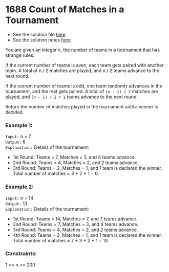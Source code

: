 # 1688 Count of Matches in a Tournament

- See the solution file [here](./solution.cpp)
- See the solution notes [here](./1688%20Count%20of%20Matches%20in%20a%20Tournament.pdf)

You are given an integer n, the number of teams in a tournament that has strange rules:

If the current number of teams is even, each team gets paired with another team. A total
of n / 2 matches are played, and n / 2 teams advance to the next round.

If the current number of teams is odd, one team randomly advances in the tournament, and
the rest gets paired. A total of `(n - 1) / 2` matches are played, and `(n - 1) / 2 + 1`
teams advance to the next round.


Return the number of matches played in the tournament until a winner is decided.

### Example 1:

`Input:` n = 7  
`Output:` 6  
`Explanation:` Details of the tournament:   
- 1st Round: Teams = 7, Matches = 3, and 4 teams advance.
- 2nd Round: Teams = 4, Matches = 2, and 2 teams advance.
- 3rd Round: Teams = 2, Matches = 1, and 1 team is declared the winner.
Total number of matches = 3 + 2 + 1 = 6.


### Example 2:

`Input:` n = 14  
`Output:` 13  
`Explanation:` Details of the tournament:  
- 1st Round: Teams = 14, Matches = 7, and 7 teams advance.
- 2nd Round: Teams = 7, Matches = 3, and 4 teams advance.
- 3rd Round: Teams = 4, Matches = 2, and 2 teams advance.
- 4th Round: Teams = 2, Matches = 1, and 1 team is declared the winner.
Total number of matches = 7 + 3 + 2 + 1 = 13.
 

### Constraints:

1 <= n <= 200